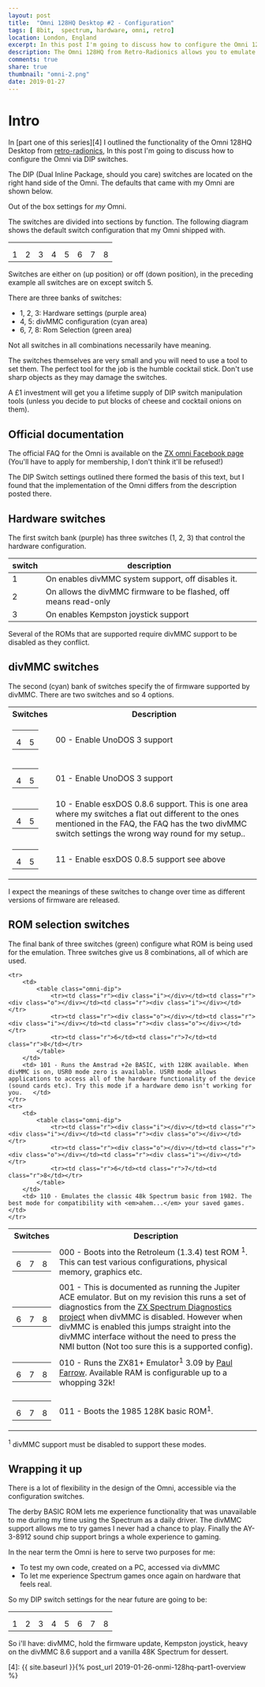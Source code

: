 ```yaml
---
layout: post
title:  "Omni 128HQ Desktop #2 - Configuration"
tags: [ 8bit,  spectrum, hardware, omni, retro]
location: London, England
excerpt: In this post I'm going to discuss how to configure the Omni 128HQ Desktop via DIP switches.
description: The Omni 128HQ from Retro-Radionics allows you to emulate 48K, 128K Spectrums, ZX81 and other formats. The Omni is configured via DIP switches, in this article we discuss the available options. 
comments: true
share: true
thumbnail: "omni-2.png"
date: 2019-01-27
---
```

# Intro

In [part one of this series][4] I outlined the functionality of the Omni 128HQ Desktop from [retro-radionics][1], In this post I'm going to discuss how to configure the Omni via DIP switches.

The DIP (Dual Inline Package, should you care) switches are located on the right hand side of the Omni. The defaults that came with my Omni are shown below.

<div class="dbImg zoom100 centeredImg" data-src="omni-128-desktop/omni_switches.png" alt="Picture of the default configuration settings for the DIP switches." ></div>

<div class="dbCaption">
Out of the box settings for <em>my</em> Omni.
</div>

The switches are divided into sections by function. The following diagram shows the default switch configuration that my Omni shipped with.

<table class="omni-dip">
    <tr>
    <td class="h"><div class="i"></div></td> <td class="h"><div class="i"></div></td><td class="h"><div class="i"></div></td><td class="d"><div class="i"></div></td>
    <td class="d"><div class="o"></div></td><td class="r"><div class="i"></div></td><td class="r"><div class="i"></div></td><td class="r"><div class="i"></div></td>
    </tr>
    <tr>
    <td class="h"><div class="o"></div></td> <td class="h"><div class="o"></div></td><td class="h"><div class="o"></div></td><td class="d"><div class="o"></div></td>
    <td class="d"><div class="i"></div></td><td class="r"><div class="o"></div></td><td class="r"><div class="o"></div></td><td class="r"><div class="o"></div></td>
    </tr>
    <tr>
    <td class="h">1</td><td class="h">2</td><td class="h">3</td><td class="d">4</td><td class="d">5</td><td class="r">6</td><td class="r">7</td><td class="r">8</td>
    </tr>
</table>

Switches are either on (up position) or off (down position), in the preceding example all switches are on except switch 5.

There are three banks of switches:

+ 1, 2, 3: Hardware settings (purple area)
+ 4, 5: divMMC configuration (cyan area)
+ 6, 7, 8: Rom Selection (green area)

Not all switches in all combinations necessarily have meaning.

The switches themselves are very small and you will need to use a tool to set them. The perfect tool for the job is the humble cocktail stick. Don't use sharp objects as they may damage the switches.

<div class="dbImg zoom50 centeredImg" data-src="omni-128-desktop/picks.png" alt="Picture of some cocktail sticks." ></div>

<div class="dbCaption">
A £1 investment will get you a lifetime supply of DIP switch manipulation tools (unless you decide to put blocks of cheese and cocktail onions on them).
</div>

## Official documentation

The official FAQ for the Omni is available on the [ZX omni Facebook page][3] (You'll have to apply for membership, I don't think it'll be refused!) 

The DIP Switch settings outlined there formed the basis of this text, but I found that the implementation of the Omni differs from the description posted there.


## Hardware switches

The first switch bank (purple) has three switches (1, 2, 3) that control the hardware configuration.

| switch | description |
| ------ | ----------- |
| 1 | On enables divMMC system support, off disables it. |
| 2 | On allows the divMMC firmware to be flashed, off means read-only |
| 3 | On enables Kempston joystick support |

Several of the ROMs that are supported require divMMC support to be disabled as they conflict.

## divMMC switches

The second (cyan) bank of switches specify the of firmware supported by divMMC. There are two switches and so 4 options.

<table>
    <tr>
        <th>Switches</th><th>Description</th>
    </tr>
    <tr>
        <td>
            <table class="omni-dip">
                <tr>
                    <td class="d"><div class="o"></div></td>
                    <td class="d"><div class="o"></div></td>
                </tr>
                <tr>
                    <td class="d"><div class="i"></div></td>
                    <td class="d"><div class="i"></div></td>
                </tr>
                <tr>
                    <td class="d">4</td>
                    <td class="d">5</td>
                </tr>
            </table>
        </td>
        <td> 00 - Enable UnoDOS 3 support </td>
    </tr>
    <tr>
        <td>
            <table class="omni-dip">
                <tr>
                    <td class="d"><div class="o"></div></td>
                    <td class="d"><div class="i"></div></td>
                </tr>
                <tr>
                    <td class="d"><div class="i"></div></td>
                    <td class="d"><div class="o"></div></td>
                </tr>
                <tr>
                    <td class="d">4</td>
                    <td class="d">5</td>
                </tr>
            </table>
        </td>
        <td> 01 - Enable UnoDOS 3 support </td>
    </tr>
    <tr>
        <td>
            <table class="omni-dip">
                <tr>
                    <td class="d"><div class="i"></div></td>
                    <td class="d"><div class="o"></div></td>
                </tr>
                <tr>
                    <td class="d"><div class="o"></div></td>
                    <td class="d"><div class="i"></div></td>
                </tr>
                <tr>
                    <td class="d">4</td>
                    <td class="d">5</td>
                </tr>
            </table>
        </td>
        <td> 10 - Enable  esxDOS 0.8.6 support. This is one area where my switches a flat out different to the ones mentioned in the FAQ, the FAQ has the two divMMC switch settings the wrong way round for my setup.. </td>
    </tr>
    <tr>
        <td>
            <table class="omni-dip">
                <tr>
                    <td class="d"><div class="i"></div></td>
                    <td class="d"><div class="i"></div></td>
                </tr>
                <tr>
                    <td class="d"><div class="o"></div></td>
                    <td class="d"><div class="o"></div></td>
                </tr>
                <tr>
                    <td class="d">4</td>
                    <td class="d">5</td>
                </tr>
            </table>
        </td>
        <td> 11 - Enable  esxDOS 0.8.5 support see above</td>
    </tr>
</table>

I expect the meanings of these switches to change over time as different versions of firmware are released.






## ROM selection switches

The final bank of  three switches (green) configure what ROM is being used for the emulation. Three switches give us 8 combinations, all of which are used.

<table>
    <tr>
        <th>Switches</th><th>Description</th>
    </tr>
    <tr>
        <td>
            <table class="omni-dip">
                <tr><td class="r"><div class="o"></div></td><td class="r"><div class="o"></div></td><td class="r"><div class="o"></div></td></tr>
                <tr><td class="r"><div class="i"></div></td><td class="r"><div class="i"></div></td><td class="r"><div class="i"></div></td></tr>
                <tr><td class="r">6</td><td class="r">7</td><td class="r">8</td></tr>
            </table>
        </td>
        <td> 000 -  Boots into the Retroleum (1.3.4) test ROM <sup>1</sup>. This can test various configurations, physical memory, graphics etc. </td>
    </tr>
    <tr>
        <td>
            <table class="omni-dip">
                <tr><td class="r"><div class="o"></div></td><td class="r"><div class="o"></div></td><td class="r"><div class="i"></div></td></tr>
                <tr><td class="r"><div class="i"></div></td><td class="r"><div class="i"></div></td><td class="r"><div class="o"></div></td></tr>
                <tr><td class="r">6</td><td class="r">7</td><td class="r">8</td></tr>
            </table>
        </td>
        <td> 001 - This is documented as running the Jupiter ACE emulator. But on my revision this runs a set of diagnostics from the <a href="https://github.com/brendanalford/zx-diagnostics/wiki">ZX Spectrum Diagnostics project</a> when divMMC is disabled. However when divMMC is enabled this jumps straight into the divMMC interface without the need to press the NMI button (Not too sure this is a supported config). </td>
    </tr>
    <tr>
        <td>
            <table class="omni-dip">
                <tr><td class="r"><div class="o"></div></td><td class="r"><div class="i"></div></td><td class="r"><div class="o"></div></td></tr>
                <tr><td class="r"><div class="i"></div></td><td class="r"><div class="o"></div></td><td class="r"><div class="i"></div></td></tr>
                <tr><td class="r">6</td><td class="r">7</td><td class="r">8</td></tr>
            </table>
        </td>
        <td> 010 - Runs the ZX81+ Emulator<sup>1</sup> 3.09 by <a href="http://www.fruitcake.plus.com/"> Paul Farrow</a>. Available RAM is configurable up to a whopping 32k!
        </td>
    </tr>
    <tr>
        <td>
            <table class="omni-dip">
                <tr><td class="r"><div class="o"></div></td><td class="r"><div class="i"></div></td><td class="r"><div class="i"></div></td></tr>
                <tr><td class="r"><div class="i"></div></td><td class="r"><div class="o"></div></td><td class="r"><div class="o"></div></td></tr>
                <tr><td class="r">6</td><td class="r">7</td><td class="r">8</td></tr>
            </table>
        </td>
        <td> 011 - Boots the 1985 128K basic ROM<sup>1</sup>.</td>
    </tr>
   
   
    <tr>
        <td>
            <table class="omni-dip">
                <tr><td class="r"><div class="i"></div></td><td class="r"><div class="o"></div></td><td class="r"><div class="i"></div></td></tr>
                <tr><td class="r"><div class="o"></div></td><td class="r"><div class="i"></div></td><td class="r"><div class="o"></div></td></tr>
                <tr><td class="r">6</td><td class="r">7</td><td class="r">8</td></tr>
            </table>
        </td>
        <td> 101 - Runs the Amstrad +2e BASIC, with 128K available. When divMMC is on, USR0 mode zero is available. USR0 mode allows applications to access all of the hardware functionality of the device (sound cards etc). Try this mode if a hardware demo isn't working for you.   </td>
    </tr>
    <tr>
        <td>
            <table class="omni-dip">
                <tr><td class="r"><div class="i"></div></td><td class="r"><div class="i"></div></td><td class="r"><div class="o"></div></td></tr>
                <tr><td class="r"><div class="o"></div></td><td class="r"><div class="o"></div></td><td class="r"><div class="i"></div></td></tr>
                <tr><td class="r">6</td><td class="r">7</td><td class="r">8</td></tr>
            </table>
        </td>
        <td> 110 - Emulates the classic 48k Spectrum basic from 1982. The best mode for compatibility with <em>ahem...</em> your saved games. </td>
    </tr>
    
</table>

<sup>1</sup> divMMC support must be disabled to support these modes.

## Wrapping it up

There is a lot of flexibility in the design of the Omni, accessible via the configuration switches.

The derby BASIC ROM lets me experience functionality that was  unavailable to me during my time using the Spectrum as a daily driver. The divMMC support allows me to try games I never had a chance to play. Finally the AY-3-8912 sound chip support brings a whole experience to gaming.

In the near term the Omni is here to serve two purposes for me:

+ To test my own code, created on a PC, accessed via divMMC
+ To let me experience Spectrum games once again on hardware that feels real.

So my DIP switch settings for the near future are going to be:

<table class="omni-dip">
    <tr>
    <td class="h"><div class="i"></div></td> <td class="h"><div class="o"></div></td><td class="h"><div class="i"></div></td><td class="d"><div class="i"></div></td>
    <td class="d"><div class="i"></div></td><td class="r"><div class="i"></div></td><td class="r"><div class="i"></div></td><td class="r"><div class="o"></div></td>
    </tr>
    <tr>
    <td class="h"><div class="o"></div></td> <td class="h"><div class="i"></div></td><td class="h"><div class="o"></div></td><td class="d"><div class="o"></div></td>
    <td class="d"><div class="o"></div></td><td class="r"><div class="o"></div></td><td class="r"><div class="o"></div></td><td class="r"><div class="i"></div></td>
    </tr>
    <tr>
    <td class="h">1</td><td class="h">2</td><td class="h">3</td><td class="d">4</td><td class="d">5</td><td class="r">6</td><td class="r">7</td><td class="r">8</td>
    </tr>
</table>

So i'll have: divMMC, hold the firmware update, Kempston joystick, heavy on the divMMC 8.6 support and a vanilla 48K Spectrum for dessert.

[1]: https://retroradionics.co.uk/
[2]: https://github.com/brendanalford/zx-diagnostics/wiki
[3]: https://www.facebook.com/groups/519934131721262/files/
[4]: {{ site.baseurl }}{% post_url 2019-01-26-onmi-128hq-part1-overview %}



